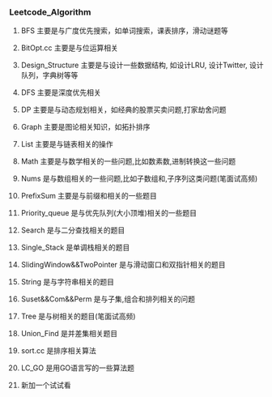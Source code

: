 ### Leetcode_Algorithm

1. BFS 主要是与广度优先搜索，如单词搜索，课表排序，滑动谜题等

2. BitOpt.cc 主要是与位运算相关

3. Design_Structure 主要是与设计一些数据结构, 如设计LRU, 设计Twitter, 设计队列，字典树等等

4. DFS 主要是深度优先相关

5. DP 主要是与动态规划相关，如经典的股票买卖问题,打家劫舍问题

6. Graph 主要是图论相关知识，如拓扑排序

7. List 主要是与链表相关的操作

8. Math 主要是与数学相关的一些问题,比如数素数,进制转换这一些问题

9. Nums 是与数组相关的一些问题,比如子数组和,子序列这类问题(笔面试高频)

10. PrefixSum 主要是与前缀和相关的一些题目

11. Priority_queue 是与优先队列(大小顶堆)相关的一些题目

12. Search 是与二分查找相关的题目

13. Single_Stack 是单调栈相关的题目

14. SlidingWindow&&TwoPointer 是与滑动窗口和双指针相关的题目

15. String 是与字符串相关的题目

16. Suset&&Com&&Perm 是与子集,组合和排列相关的问题

17. Tree 是与树相关的题目(笔面试高频)

18. Union_Find 是并差集相关题目

19. sort.cc 是排序相关算法

20. LC_GO 是用GO语言写的一些算法题

21. 新加一个试试看